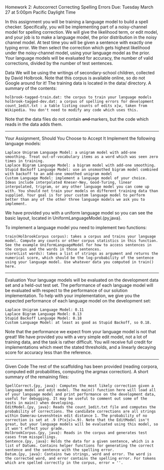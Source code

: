 Homework 2: Autocorrect
Correcting Spelling Errors
Due: Tuesday March 27 at 5:00pm Pacific Daylight Time

In this assignment you will be training a language model to build a spell checker. Specifically, you will be implementing part of a noisy-channel model for spelling correction. We will give the likelihood term, or edit model, and your job is to make a language model, the prior distribution in the noisy channel model. At test time you will be given a sentence with exactly one typing error. We then select the correction which gets highest likelihood under the noisy-channel model, using your language model as the prior. Your language models will be evaluated for accuracy, the number of valid corrections, divided by the number of test sentences.

Data
We will be using the writings of secondary-school children, collected by David Holbrook. Note that this corpus is available online, so do not Google around for it! The training data is located in the data/ directory. A summary of the contents:

    holbrook-tagged-train.dat: the corpus to train your language models
    holbrook-tagged-dev.dat: a corpus of spelling errors for development
    count_1edit.txt : a table listing counts of edits x|w, taken from Wikipedia. You don't need to modify any code which uses this.

Note that the data files do not contain <s> and </s> markers, but the code which reads in the data adds them.

-----

Your Assignment, Should You Choose to Accept It
Implement the following language models:

    Laplace Unigram Language Model: a unigram model with add-one smoothing. Treat out-of-vocabulary items as a word which was seen zero times in training.
    Laplace Bigram Language Model: a bigram model with add-one smoothing.
    Stupid Backoff Language Model: use an unsmoothed bigram model combined with backoff to an add-one smoothed unigram model
    Custom Language Model: implement a language model of your choice. Ideas include interpolated Kneser-Ney, Good-Turing, linear interpolated, trigram, or any other language model you can come up with. You should not train your models on different training data than supplied. Your goal is for your custom language model to perform better than any of the other three language models we ask you to implement.

We have provided you with a uniform language model so you can see the basic layout, located in UniformLanguageModel.{py,java}.

To implement a language model you need to implement two functions:

    train(HolbrookCorpus corpus): takes a corpus and trains your language model. Compute any counts or other corpus statistics in this function. See the example UniformLanguageModel for how to access sentences in the corpus and the words in those sentences.
    score(List words): takes a list of strings as argument and returns the numerical score, which should be the log-probability of the sentence using your language model. Use whatever data you computed in train() here.

-----

Evaluation
Your language models will be evaluated on the development data set and a held-out test set. The performance of each language model will be evaluated with respect to the performance of our solution implementation. To help with your implementation, we give you the expected performance of each language model on the development set:

    Laplace Unigram Language Model: 0.11
    Laplace Bigram Language Model: 0.13
    Stupid Backoff Language Model: 0.18
    Custom Language Model: at least as good as Stupid Backoff, so 0.18. 

Note that the performance we expect from your language model is not that great! We have provided you with a very simple edit model, not a lot of training data, and the task is rather difficult. You will receive full credit for implementations which meet the stated thresholds, and a linearly decaying score for accuracy less than the reference.

-----

Given Code
The rest of the scaffolding has been provided (reading corpora, computed edit probabilities, computing the argmax correction). A short summary of the remaining files:

    SpellCorrect.{py, java}: Computes the most likely correction given a language model and edit model. The main() function here will load all of your language model and print performance on the development data, useful for debugging. It may be useful to comment out some of the tests in main() when developing.
    EditModel.{py, java}: Reads the count_1edit.txt file and computes the probability of corrections. The candidate corrections are all strings within Damerau-Levenshtein edit distance 1. The probability of no correction is set at .9 (P(x|x)=.9). Note that the EditModel isn't great, but your language models will be evaluated using this model, so it won't effect your grade.
    HolbrookCorpus.{py, java}: Reads in the corpus and generates test cases from misspellings.
    Sentence.{py, java}: Holds the data for a given sentence, which is a list of Datums. Contains helper functions for generating the correct sentence and the sentence with the spelling error.
    Datum.{py, java}: Contains two strings, word and error. The word is the corrected word, and error contains the spelling error. For tokens which are spelled correctly in the corpus, error = ''.
